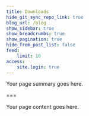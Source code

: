 ```yaml
---
title: Downloads
hide_git_sync_repo_link: true
blog_url: /blog
show_sidebar: true
show_breadcrumbs: true
show_pagination: true
hide_from_post_list: false
feed:
    limit: 10
access:
    site.login: true
---
```


Your page summary goes here.

===

Your page content goes here.
